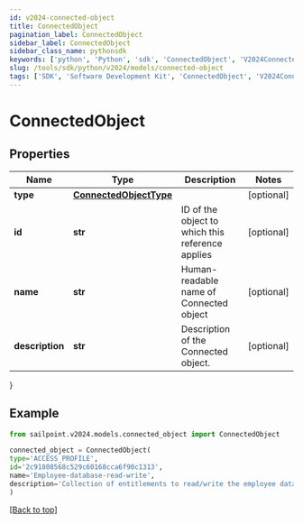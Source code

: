 ```yaml
---
id: v2024-connected-object
title: ConnectedObject
pagination_label: ConnectedObject
sidebar_label: ConnectedObject
sidebar_class_name: pythonsdk
keywords: ['python', 'Python', 'sdk', 'ConnectedObject', 'V2024ConnectedObject'] 
slug: /tools/sdk/python/v2024/models/connected-object
tags: ['SDK', 'Software Development Kit', 'ConnectedObject', 'V2024ConnectedObject']
---
```


# ConnectedObject


## Properties

Name | Type | Description | Notes
------------ | ------------- | ------------- | -------------
**type** | [**ConnectedObjectType**](connected-object-type) |  | [optional] 
**id** | **str** | ID of the object to which this reference applies | [optional] 
**name** | **str** | Human-readable name of Connected object | [optional] 
**description** | **str** | Description of the Connected object. | [optional] 
}

## Example

```python
from sailpoint.v2024.models.connected_object import ConnectedObject

connected_object = ConnectedObject(
type='ACCESS_PROFILE',
id='2c91808568c529c60168cca6f90c1313',
name='Employee-database-read-write',
description='Collection of entitlements to read/write the employee database.'
)

```
[[Back to top]](#) 

